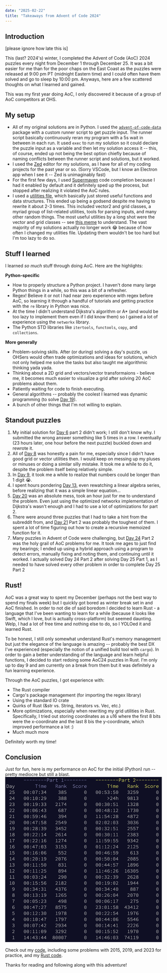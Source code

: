 ```yaml
---
date: "2025-02-22"
title: "Takeaways from Advent of Code 2024"
---
```


## Introduction

[please ignore how late this is]

This (last? 2024's) winter, I completed the Advent of Code (AoC) 2024 puzzles every night from December 1 through December 25. It was a bit easier for me than for the poor chaps on the East Coast as the puzzles were released at 9:00 pm PT (midnight Eastern time) and I could often have them solved and go to sleep by 10:00 pm. Anyways, here are a few scattered thoughts on what I learned and gained.

This was my first year doing AoC, I only discovered it because of a group of AoC competitors at OHS.

## My setup

- All of my original solutions are in Python. I used the [`advent-of-code-data`](https://github.com/wimglenn/advent-of-code-data) package with a custom runner script to get puzzle input. The runner script basically continuously reran my program with a 5s wait in between in each run. It used `exec` to run my solution so it could declare the puzzle input as a variable and then let my solution access it -- this, of course, ended up not being the best option chiefly because of naming conflicts between the runner script and solutions, but it worked.
- I used the [Zed](https://zed.dev) editor for my solutions, as I have for all of my coding projects for the past year or so. (Sorry VSCode, but I know an Electron app when I see it -- Zed is unimaginably fast)
- For the first few days, I used [Supermaven](https://supermaven.com) code completion because I had it enabled by default and it definitely sped up the process, but stopped after realizing it violated the AoC rules.
- I used a [utilities file](https://github.com/aadishv/aoc/blob/main/utils.py), which basically just stored useful functions and data structures. This ended up being a godsend despite me having to rewrite it about 2-3 times.
  This included vector2 and grid classes, a myriad group of list-related utilities, tools for parsing inputs, and many other random things. The most useful utilities by a long shot were the vector and grid classes -- see [this meme](https://www.reddit.com/r/adventofcode/comments/1heuw9l/2024_day_15_im_tired_boss/) to understand. The vast majority of my solutions actually no longer work 😂 because of how often I changed my utilities file. Updating them wouldn't be too hard but I'm too lazy to do so.

## Stuff I learned

I learned _so much_ stuff through doing AoC. Here are the highlights:

**Python-specific**

- How to properly structure a Python project. I haven't done many large Python things in a while, so this was a bit of a refresher.
- Regex! Believe it or not I had near zero experience with regex before AoC, so learning it through a handful of tutorials and getting practice with the `re` library in Python was nice.
- At the time I didn't understand Dijkstra's algorithm or A\* (and would be too lazy to implement them even if I did know them) so I gained a lot of experience using the `networkx` library.
- The Python STD libraries like `itertools`, `functools`, `copy`, and `collections`.

**More generally**

- Problem-solving skills. After (or during) solving a day's puzzle, us OHSers would often trade optimizations and ideas for solutions, which not only helped me solve the tasks but also taught me algorithmic thinking yada yada.
- Thinking about a 2D grid and vectors/vector transformaions - believe me, it becomes much easier to visualize a grid after solving 20 AoC problems about them.
- Patiently waiting for code to finish executing.
- General algorithms -- probably the coolest I learned was dynamic programming (to solve [Day 19](https://adventofcode.com/2024/day/19)).
- A bunch of other things that I'm not willing to explain.

## Standout puzzles

1. My initial solution for [Day 6](https://adventofcode.com/2024/day/6) part 2 didn't work; I still don't know why. I submitted the wrong answer something like 5 times in a row. I eventually (23 hours later, one hour before the next puzzle) buckled down and rewrote it.
2. All of [Day 8](https://adventofcode.com/2024/day/8) was honestly a pain for me, especially since I didn't have good grid or vector utilities then. I would keep on messing up my pluses or minuses or doing a similar silly mistake. It took me a while to do it, despite the problem itself being relatively simple.
3. In [Day 9](https://adventofcode.com/2024/day/8), it took me a while to realize that numbers could be longer than 1 digit 😭.
4. I spent hours pondering [Day 13](https://adventofcode.com/2024/day/13), even rewatching a linear algebra series, before realizing that it was a simple linear equation...
5. [Day 20](https://adventofcode.com/2024/day/20) was an absolute mess, took an hour just for me to understand the problem. Even just using the optimized networkx implementation of Dijkstra's wasn't enough and I had to use a lot of optimizations for part 2.
6. There were around three puzzles that I had to take a hint from the subreddit from, and [Day 21](https://adventofcode.com/2024/day/21) Part 2 was probably the toughest of them. I spent a lot of time figuring out how to create a recursive memoized function for it.
7. Many puzzles in Advent of Code were challenging, but [Day 24](https://adventofcode.com/2024/day/24) Part 2 was the holy grail of AoC problems for me. It took me ages to just find my bearings; I ended up using a hybrid approach using a program to detect errors, manually fixing and noting them, and continuing until it worked. I actually solved Day 24 Part 2 after solving Day 25 Part 1, as I needed to have solved every other problem in order to complete Day 25 Part 2

## Rust!

AoC was a great way to spent my December (perhaps not the best way to spend my finals week) but I quickly got bored as winter break set in and AoC finished. In order to not die of said boredom I decided to learn Rust - a language that I've been wanting to learn for a while (because it looks like Swift, which I love, but is actually cross-platform) but seemed daunting. Welp, I had a lot of free time and nothing else to do, so I YOLOed it and learned Rust.

To be honest, I still only somewhat understand Rust's memory management but just the elegance of the language is amazing -- probably the best DX I've experienced (especially the notion of a unified build tool with `cargo`). In order to gain a better understanding of the language and learn helpful functions, I decided to start redoing some AoC24 puzzles in Rust. I'm only up to day 9 and am currently on a break from them but it was definitely a fun learning experience.

Through the AoC puzzles, I got experience with:

- The Rust compiler
- Cargo's package management (for importing the regex library)
- Using the standard IO crate
- Quirks of Rust (&str vs. String, iterators vs. Vec, etc.)
- More optimizations, especially when rewriting my grid utilities in Rust. Specifically, I tried out storing coordinates as a u16 where the first 8 bits were the x-coordinate and the last 8 bis the y-coordinate, which improved performance a lot :)
- Much much more

Definitely worth my time!

## Conclusion

Just for fun, here is my performance on AoC for the initial (Python) run -- pretty mediocre but still a blast.
![leaderboard](assets/aoc-24.png)

Check out my [code](https://github.com/aadishv/aoc), including some problems with 2015, 2019, and 2023 for practice, and my [Rust code](https://github.com/aadishv/aoc/tree/main/aoc_rust).

Thanks for reading and following along with this adventure!
